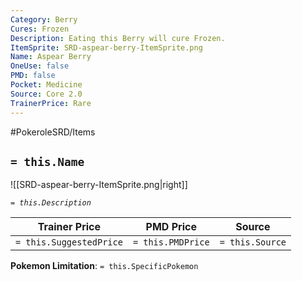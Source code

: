 ```yaml
---
Category: Berry
Cures: Frozen
Description: Eating this Berry will cure Frozen.
ItemSprite: SRD-aspear-berry-ItemSprite.png
Name: Aspear Berry
OneUse: false
PMD: false
Pocket: Medicine
Source: Core 2.0
TrainerPrice: Rare
---
```


#PokeroleSRD/Items

## `= this.Name`

![[SRD-aspear-berry-ItemSprite.png|right]]

*`= this.Description`*

| Trainer Price           | PMD Price         | Source | 
| ----------------------- | ----------------- | ------ |
| `= this.SuggestedPrice` | `= this.PMDPrice` | `= this.Source`

**Pokemon Limitation**: `= this.SpecificPokemon`
